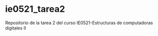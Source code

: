 # ie0521_tarea2
Repositorio de la tarea 2 del curso IE0521-Estructuras de computadoras digitales II
